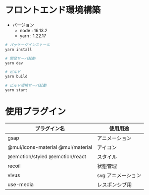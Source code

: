 # フロントエンド環境構築

- バージョン
  - node : 16.13.2
  - yarn : 1.22.17

```bash
# パッケージインストール
yarn install

# 開発サーバ起動
yarn dev

# ビルド
yarn build

# ビルド環境サーバ起動
yarn start
```

# 使用プラグイン

| プラグイン名                      | 使用用途           |
| --------------------------------- | ------------------ |
| gsap                              | アニメーション     |
| @mui/icons-material @mui/material | アイコン           |
| @emotion/styled @emotion/react    | スタイル           |
| recoil                            | 状態管理           |
| vivus                             | svg アニメーション |
| use-media                         | レスポンシブ用 |